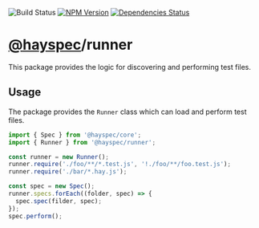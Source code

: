 ![Build Status](https://travis-ci.org/hayspec/runner.svg?branch=master)&nbsp;[![NPM Version](https://badge.fury.io/js/@hayspec%2Frunner.svg)](https://badge.fury.io/js/hayspec%2Frunner)&nbsp;[![Dependencies Status](https://david-dm.org/hayspec/runner.svg)](https://david-dm.org/hayspec/runner)&nbsp;

# [@hayspec](https://github.com/hayspec/monorepo)/runner

This package provides the logic for discovering and performing test files.

## Usage

The package provides the `Runner` class which can load and perform test files.

```ts
import { Spec } from '@hayspec/core';
import { Runner } from '@hayspec/runner';

const runner = new Runner();
runner.require('./foo/**/*.test.js', '!./foo/**/foo.test.js');
runner.require('./bar/*.hay.js');

const spec = new Spec();
runner.specs.forEach((folder, spec) => {
  spec.spec(filder, spec);
});
spec.perform();
```
